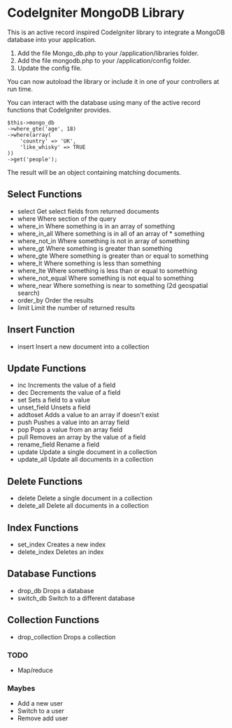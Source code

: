 # CodeIgniter MongoDB Library

This is an active record inspired CodeIgniter library to integrate a MongoDB database into your application.

1. Add the file Mongo_db.php to your /application/libraries folder.
2. Add the file mongodb.php to your /application/config folder.
3. Update the config file.

You can now autoload the library or include it in one of your controllers at run time.

You can interact with the database using many of the active record functions that CodeIgniter provides.

	$this->mongo_db
	->where_gte('age', 18)
	->where(array(
		'country' => 'UK',
		'like_whisky' => TRUE
	))
	->get('people');
	
The result will be an object containing matching documents.

## Select Functions

* select					Get select fields from returned documents
* where						Where section of the query
* where_in					Where something is in an array of something
* where_in_all			Where something is in all of an array of * something
* where_not_in			Where something is not in array of something
* where_gt					Where something is greater than something
* where_gte				Where something is greater than or equal to something
* where_lt					Where something is less than something
* where_lte				Where something is less than or equal to something
* where_not_equal		Where something is not equal to something
* where_near				Where something is near to something (2d geospatial search)
* order_by					Order the results
* limit						Limit the number of returned results

## Insert Function

* insert					Insert a new document into a collection

## Update Functions

* inc						Increments the value of a field
* dec						Decrements the value of a field
* set						Sets a field to a value
* unset_field				Unsets a field
* addtoset					Adds a value to an array if doesn't exist
* push						Pushes a value into an array field
* pop						Pops a value from an array field
* pull						Removes an array by the value of a field
* rename_field			Rename a field
* update					Update a single document in a collection
* update_all				Update all documents in a collection

## Delete Functions

* delete					Delete a single document in a collection
* delete_all				Delete all documents in a collection

## Index Functions

* set_index				Creates a new index
* delete_index			Deletes an index

## Database Functions

* drop_db					Drops a database
* switch_db				Switch to a different database

## Collection Functions

* drop_collection		Drops a collection

### TODO

* Map/reduce

### Maybes

* Add a new user
* Switch to a user
* Remove add user
